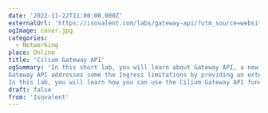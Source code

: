 ```yaml
---
date: '2022-11-22T11:00:00.000Z'
externalUrl: 'https://isovalent.com/labs/gateway-api/?utm_source=website-cilium&utm_medium=referral&utm_campaign=cilium-lab'
ogImage: cover.jpg
categories:
  - Networking
place: Online
title: 'Cilium Gateway API'
ogSummary: 'In this short lab, you will learn about Gateway API, a new Kubernetes standard on how to route traffic into a Kubernetes cluster. The Gateway API is the next generation of the Ingress API.
Gateway API addresses some the Ingress limitations by providing an extensible, role-based and generic model to configure advanced L7 traffic routing capabilities into a Kubernetes cluster.
In this lab, you will learn how you can use the Cilium Gateway API functionality to route HTTP and HTTPS traffic into your Kubernetes-hosted application.'
draft: false
from: 'Isovalent'
---
```

